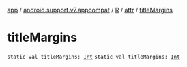 [app](../../../index.md) / [android.support.v7.appcompat](../../index.md) / [R](../index.md) / [attr](index.md) / [titleMargins](./title-margins.md)

# titleMargins

`static val titleMargins: `[`Int`](https://kotlinlang.org/api/latest/jvm/stdlib/kotlin/-int/index.html)
`static val titleMargins: `[`Int`](https://kotlinlang.org/api/latest/jvm/stdlib/kotlin/-int/index.html)